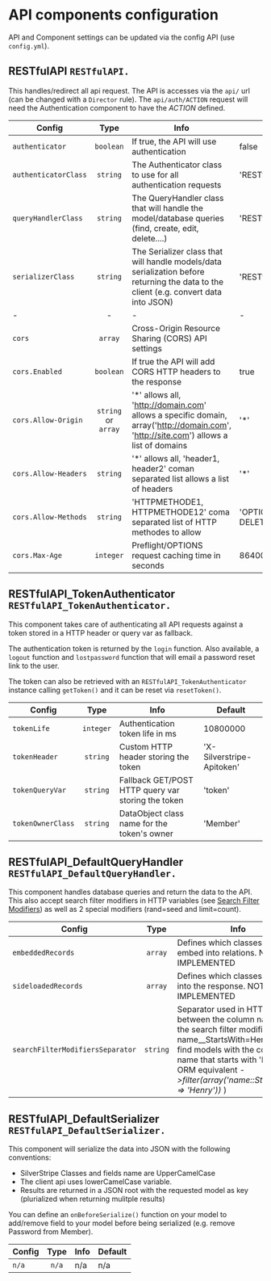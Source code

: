 # API components configuration

API and Component settings can be updated via the config API (use `config.yml`).

## RESTfulAPI `RESTfulAPI.`
This handles/redirect all api request. The API is accesses via the `api/` url (can be changed with a `Director` rule). The `api/auth/ACTION` request will need the Authentication component to have the *ACTION* defined.

Config | Type | Info | Default
--- | :---: | --- | ---
`authenticator` | `boolean` | If true, the API will use authentication | false
`authenticatorClass` | `string` | The Authenticator class to use for all authentication requests | 'RESTfulAPI_TokenAuthenticator'
`queryHandlerClass` | `string` | The QueryHandler class that will handle the model/database queries (find, create, edit, delete....) | 'RESTfulAPI_DefaultQueryHandler'
`serializerClass` | `string` | The Serializer class that will handle models/data serialization before returning the data to the client (e.g. convert data into JSON) | 'RESTfulAPI_DefaultSerializer'
- | - | - | -
`cors` | `array` | Cross-Origin Resource Sharing (CORS) API settings | 
`cors.Enabled` | `boolean` | If true the API will add CORS HTTP headers to the response | true
`cors.Allow-Origin` | `string` or `array` | '\*' allows all, 'http://domain.com' allows a specific domain, array('http://domain.com', 'http://site.com') allows a list of domains | '\*'
`cors.Allow-Headers` | `string` | '\*' allows all, 'header1, header2' coman separated list allows a list of headers | '\*'
`cors.Allow-Methods` | `string` | 'HTTPMETHODE1, HTTPMETHODE12' coma separated list of HTTP methodes to allow | 'OPTIONS, POST, GET, PUT, DELETE'
`cors.Max-Age` | `integer` | Preflight/OPTIONS request caching time in seconds | 86400


## RESTfulAPI_TokenAuthenticator `RESTfulAPI_TokenAuthenticator.`
This component takes care of authenticating all API requests against a token stored in a HTTP header or query var as fallback.

The authentication token is returned by the `login` function. Also available, a `logout` function and `lostpassword` function that will email a password reset link to the user.

The token can also be retrieved with an `RESTfulAPI_TokenAuthenticator` instance calling `getToken()` and it can be reset via `resetToken()`.

Config | Type | Info | Default
--- | :---: | --- | ---
`tokenLife` | `integer` | Authentication token life in ms | 10800000
`tokenHeader` | `string` | Custom HTTP header storing the token | 'X-Silverstripe-Apitoken'
`tokenQueryVar` | `string` | Fallback GET/POST HTTP query var storing the token | 'token'
`tokenOwnerClass` | `string` | DataObject class name for the token's owner | 'Member'

## RESTfulAPI_DefaultQueryHandler `RESTfulAPI_DefaultQueryHandler.`
This component handles database queries and return the data to the API. This also accept search filter modifiers in HTTP variables (see [Search Filter Modifiers](http://doc.silverstripe.org/framework/en/topics/datamodel#search-filter-modifiers)) as well as 2 special modifiers (rand=seed and limit=count).

Config | Type | Info | Default
--- | :---: | --- | ---
`embeddedRecords` | `array` | Defines which classes to embed into relations. NOT IMPLEMENTED | n/a
`sideloadedRecords` | `array` | Defines which classes to load into the response. NOT IMPLEMENTED | n/a
`searchFilterModifiersSeparator` | `string` | Separator used in HTTP params between the column name and the search filter modifier (e.g. ?name__StartsWith=Henry will find models with the column name that starts with 'Henry'. ORM equivalent *->filter(array('name::StartsWith' => 'Henry'))* ) | '__'


## RESTfulAPI_DefaultSerializer `RESTfulAPI_DefaultSerializer.`
This component will serialize the data into JSON with the following conventions:
* SilverStripe Classes and fields name are UpperCamelCase
* The client api uses lowerCamelCase variable.
* Results are returned in a JSON root with the requested model as key (plurialized when returning mulitple results)

You can define an `onBeforeSerialize()` function on your model to add/remove field to your model before being serialized (e.g. remove Password from Member).

Config | Type | Info | Default
--- | :---: | --- | ---
`n/a` | `n/a` | n/a | n/a